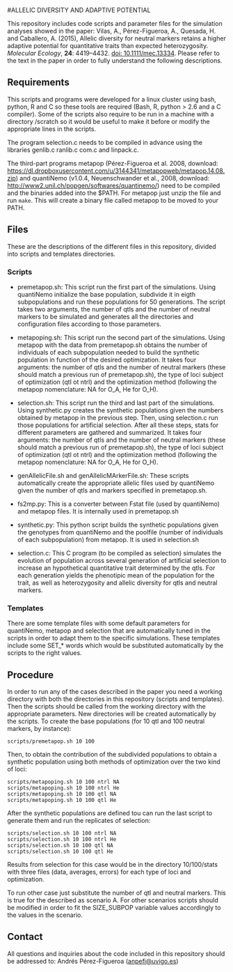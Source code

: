 #ALLELIC DIVERSITY AND ADAPTIVE POTENTIAL

This repository includes code scripts and parameter files for the simulation analyses showed in the paper: 
Vilas, A., Pérez-Figueroa, A., Quesada, H. and Caballero, A. (2015), Allelic diversity for neutral markers retains a higher adaptive potential for quantitative traits than expected heterozygosity. *Molecular Ecology*, **24**: 4419–4432. [doi: 10.1111/mec.13334](http://onlinelibrary.wiley.com/doi/10.1111/mec.13334/abstract;jsessionid=9FADE04936939E3F1DB74B3B7640AACD.f03t02). 
Please refer to the text in the paper in order to fully understand the following descriptions.

## Requirements

This scripts and programs were developed for a linux cluster using bash, python, R and C so these tools are required (Bash, R, python > 2.6 and a C compiler). Some of the scripts also require to be run in a machine with a directory /scratch so it would be useful to make it before or modify the appropriate lines in the scripts.

The program selection.c needs to be compiled in advance using the libraries genlib.c ranlib.c com.c and linpack.c.

The third-part programs metapop (Pérez-Figueroa et al. 2008, download: https://dl.dropboxusercontent.com/u/3144341/metapopweb/metapop.14.08.zip) and quantiNemo (v1.0.4, Neuenschwander et al., 2008, download: http://www2.unil.ch/popgen/softwares/quantinemo/) need to be compiled and the binaries added into the $PATH.
For metapop just unzip the file and run ```make```. This will create a binary file called metapop to be moved to your PATH.

## Files
These are the descriptions of the different files in this repository, divided into scripts and templates directories.

### Scripts

- premetapop.sh: This script run the first part of the simulations. Using quantiNemo initialize the base population, subdivide it in eigth subpopulations and run these populations for 50 generations. The script takes two arguments, the number of qtls and the number of neutral markers to be simulated and generates all the directories and configuration files according to those parameters.

- metapoping.sh: This script run the second part of the simulations. Using metapop with the data from premetapop.sh obtains the number of individuals of each subpopulation needed to build the synthetic population in function of the desired optimization. It takes four arguments: the number of qtls and the number of neutral markers (these should match a previous run of premetapop.sh), the type of loci subject of optimization (qtl ot ntrl) and the optimization method (following the metapop nomenclature: NA for O_A, He for O_H).

- selection.sh: This script run the third and last part of the simulations. Using synthetic.py creates the synthetic populations given the numbers obtained by metapop in the previous step. Then, using selection.c run those populations for artificial selection. After all these steps, stats for different parameters are gathered and summarized.  It takes four arguments: the number of qtls and the number of neutral markers (these should match a previous run of premetapop.sh), the type of loci subject of optimization (qtl ot ntrl) and the optimization method (following the metapop nomenclature: NA for O_A, He for O_H).

- genAllelicFile.sh and genAllelicMArkerFile.sh: These scripts automatically create the appropriate allelic files used by quantiNemo given the number of qtls and markers specified in premetapop.sh.

- fs2mp.py: This is a converter between Fstat file (used by quantiNemo) and metapop files. It is internally used in premetapop.sh

- synthetic.py: This python script builds the synthetic populations given the genotypes from quantiNemo and the poolfile (number of individuals of each subpopulation) from metapop. It is used in selection.sh

- selection.c: This C program (to be compiled as selection) simulates the evolution of population across several generation of artificial selection to increase an hypothetical quantitative trait determined by the qtls. For each generation yields the phenotipic mean of the population for the trait, as well as heterozygosity and allelic diversity for qtls and neutral markers.

### Templates

There are some template files with some default parameters for quantiNemo, metapop and selection that are automatically tuned in the scripts in order to adapt them to the specific simulations. These templates include some SET_* words which would be substituted automatically by the scripts to the right values.

## Procedure

In order to run any of the cases described in the paper you need a working directory with both the directories in this repository (scripts and templates). Then the scripts should be called from the working directory with the appropriate parameters. New directories will be created automatically by the scripts. To create the base populations (for 10 qtl and 100 neutral markers, by instance):
```
scripts/premetapop.sh 10 100
```

Then, to obtain the contribution of the subdivided populations to obtain a synthetic population using both methods of optimization over the two kind of loci:
```
scripts/metapoping.sh 10 100 ntrl NA
scripts/metapoping.sh 10 100 ntrl He
scripts/metapoping.sh 10 100 qtl NA
scripts/metapoping.sh 10 100 qtl He
```
After the synthetic populations are defined tou can run the last script to generate them and run the replicates of selection:
```
scripts/selection.sh 10 100 ntrl NA
scripts/selection.sh 10 100 ntrl He
scripts/selection.sh 10 100 qtl NA
scripts/selection.sh 10 100 qtl He
```
Results from selection for this case would be in the directory 10/100/stats with three files (data, averages, errors) for each type of loci and optimization.

To run other case just substitute the number of qtl and neutral markers. This is true for the described as scenario A. For other scenarios scripts should be modified in order to fit the SIZE_SUBPOP variable values accordingly to the values in the scenario.


## Contact

All questions and inquiries about the code included in this repository should be addressed to:
Andrés Pérez-Figueroa (anpefi@uvigo.es)

